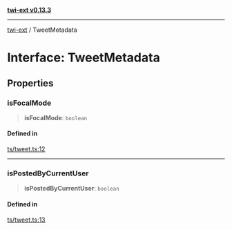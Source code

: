 [**twi-ext v0.13.3**](../README.md)

***

[twi-ext](../README.md) / TweetMetadata

# Interface: TweetMetadata

## Properties

### isFocalMode

> **isFocalMode**: `boolean`

#### Defined in

[ts/tweet.ts:12](https://github.com/Robot-Inventor/twi-ext/blob/9cf258aebb6141e3686a72c9730d5b2be992fe8e/src/ts/tweet.ts#L12)

***

### isPostedByCurrentUser

> **isPostedByCurrentUser**: `boolean`

#### Defined in

[ts/tweet.ts:13](https://github.com/Robot-Inventor/twi-ext/blob/9cf258aebb6141e3686a72c9730d5b2be992fe8e/src/ts/tweet.ts#L13)
